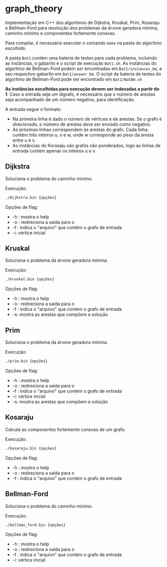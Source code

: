 # graph_theory

Implementação em C++ dos algoritmos de Dijkstra, Kruskal, Prim, Kosaraju e Bellman-Ford para resolução dos problemas da árvore geradora mínima, caminho mínimo e componentes fortemente conexas.

Para compilar, é necessário executar o comando `make` na pasta do algoritmo escolhido.

A pasta `Bat1` contém uma bateria de testes para cada problema, incluindo as instâncias, o gabarito e o script de execução `Bat1.sh`. As instâncias do algoritmo de Bellman-Ford podem ser encontradas em `Bat1/instances_bm`, e seu respectivo gabarito em `Bat1/answer_bm`. O script de bateria de testes do algoritmo de Bellman-Ford pode ser encontrado em `Bat1/BatBm.sh`

**As instâncias escolhidas para execução devem ser indexadas a partir do 1**. Caso a entrada seja um digrafo, é necessário que o número de arestas seja acompanhado de um número negativo, para identificação.

A entrada segue o formato:

- Na primeira linha é dado o número de vértices e de arestas. Se o grafo é direcionado, o número de arestas deve ser enviado como negativo.
- As próximas linhas correspondem às arestas do grafo. Cada linha contém três inteiros u, v e w, onde w corresponde ao peso da aresta entre u e v.
- As instâncias do Korasaju são grafos não ponderados, logo as linhas de entrada contém apenas os inteiros u e v.

## Dijkstra

Soluciona o problema do caminho mínimo.

Execução:

```bash
./dijkstra.bin {opções}
```

Opções de flag:
- -h : mostra o help
- -o <arquivo>: redireciona a saída para o <arquivo>
- -f <arquivo>: indica o "arquivo" que contém o grafo de entrada
- -i: vértice inicial

## Kruskal

Soluciona o problema da árvore geradora mínima.

Execução:

```bash
./kruskal.bin {opções}
```

Opções de flag:
- -h : mostra o help
- -o <arquivo>: redireciona a saída para o <arquivo>
- -f <arquivo>: indica o "arquivo" que contém o grafo de entrada
- -s: mostra as arestas que compõem a solução

## Prim

Soluciona o problema da árvore geradora mínima.

Execução:

```bash
./prim.bin {opções}
```

Opções de flag:
- -h : mostra o help
- -o <arquivo>: redireciona a saída para o <arquivo>
- -f <arquivo>: indica o "arquivo" que contém o grafo de entrada
- -i: vértice inicial
- -s: mostra as arestas que compõem a solução

## Kosaraju

Calcula as componentes fortemente conexas de um grafo.

Execução:

```bash
./kosaraju.bin {opções}
```

Opções de flag:
- -h : mostra o help
- -o <arquivo>: redireciona a saída para o <arquivo>
- -f <arquivo>: indica o "arquivo" que contém o grafo de entrada

## Bellman-Ford

Soluciona o problema do caminho mínimo.

Execução:

```bash
./bellman_ford.bin {opções}
```

Opções de flag:
- -h : mostra o help
- -o <arquivo>: redireciona a saída para o <arquivo>
- -f <arquivo>: indica o "arquivo" que contém o grafo de entrada
- -i: vértice inicial